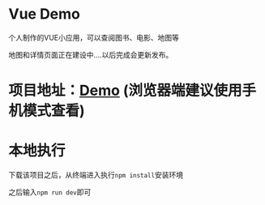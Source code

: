# Vue Demo

个人制作的VUE小应用，可以查阅图书、电影、地图等

地图和详情页面正在建设中....以后完成会更新发布。

# 项目地址：[Demo](http://www.lymoozzc.com/phone/vue/index.html)  (浏览器端建议使用手机模式查看)

# 本地执行

下载该项目之后，从终端进入执行`npm install`安装环境

之后输入`npm run dev`即可

